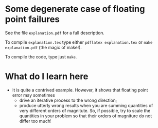 # Some degenerate case of floating point failures #
See the file `explanation.pdf` for a full description.

To compile `explanation.tex` type either `pdflatex explanation.tex` or
``make explanation.pdf`` (the magic of make!).

To compile the code, type just `make`.

# What do I learn here #
- It is quite a contrived example. However, it shows that floating point error may sometimes 
  - drive an iterative process to the wrong direction;
  - produce utterly wrong results when you are summing quantities of very different orders of magnitute.  So, if possible, try to scale the quantities in your problem so that their orders of magniture do not differ too much!
